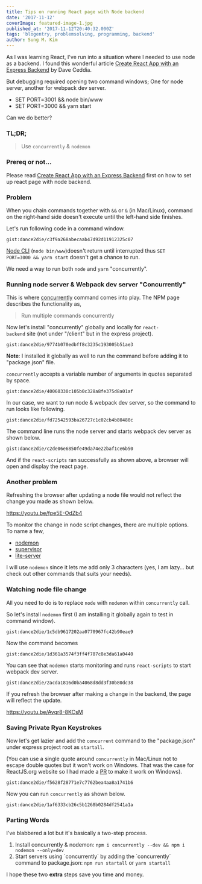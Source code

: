 ```yaml
---
title: Tips on running React page with Node backend
date: '2017-11-12'
coverImage: featured-image-1.jpg
published_at: '2017-11-12T20:40:32.000Z'
tags: 'blogentry, problemsolving, programming, backend'
author: Sung M. Kim
---
```


As I was learning React, I've run into a situation where I needed to use node as a backend. I found this wonderful article [Create React App with an Express Backend](https://daveceddia.com/create-react-app-express-backend/) by Dave Ceddia.

But debugging required opening two command windows; One for node server, another for webpack dev server.

- SET PORT=3001 && node bin/www
- SET PORT=3000 && yarn start

Can we do better?

### TL;DR;

> Use `concurrently` & `nodemon`

### Prereq or not...

Please read [Create React App with an Express Backend](https://daveceddia.com/create-react-app-express-backend/) first on how to set up react page with node backend.

### Problem

When you chain commands together with `&&` or `&` (in Mac/Linux), command on the right-hand side doesn't execute until the left-hand side finishes.

Let's run following code in a command window.

`gist:dance2die/c3f9a268abecaab47d92d11912325c07`

[Node CLI](https://nodejs.org/api/cli.html) (`node bin/www`)doesn't return until interrupted thus `SET PORT=3000 && yarn start` doesn't get a chance to run.

We need a way to run both `node` and `yarn` "concurrently".

### Running node server & Webpack dev server "Concurrently"

This is where [concurrently](https://www.npmjs.com/package/concurrently) command comes into play. The NPM page describes the functionality as,

> Run multiple commands concurrently

Now let's install "concurrently" globally and locally for `react-backend` site (not under "/client" but in the express project).

`gist:dance2die/9774b070edbff8c3235c193005b51ae3`

**Note**: I installed it globally as well to run the command before adding it to "package.json" file.

`concurrently` accepts a variable number of arguments in quotes separated by space.

`gist:dance2die/40060330c105b0c328a8fe375d8a01af`

In our case, we want to run node & webpack dev server, so the command to run looks like following.

`gist:dance2die/fd72542593ba26727c1c02cb4b80480c`

The command line runs the node server and starts webpack dev server as shown below.

`gist:dance2die/c2de06e6850fe49da74e22baf1ce6b50`

And if the `react-scripts` ran successfully as shown above, a browser will open and display the react page.

### Another problem

Refreshing the browser after updating a node file would not reflect the change you made as shown below.

https://youtu.be/fpe5E-OdZb4

To monitor the change in node script changes, there are multiple options. To name a few,

- [nodemon](https://www.npmjs.com/package/nodemon)
- [supervisor](https://www.npmjs.com/package/supervisor)
- [lite-server](https://www.npmjs.com/package/lite-server)

I will use `nodemon` since it lets me add only 3 characters (yes, I am lazy... but check out other commands that suits your needs).

### Watching node file change

All you need to do is to replace `node` with `nodemon` within `concurrently` call.

So let's install `nodemon` first (I am installing it globally again to test in command window).

`gist:dance2die/1c5db9617202aa0770967fc42b90eae9`

Now the command becomes

`gist:dance2die/1d361a3574f3ff4f787c8e3da61a0440`

You can see that `nodemon` starts monitoring and runs `react-scripts` to start webpack dev server.

`gist:dance2die/2acda1816d0ba4068d8dd3f30b80dc38`

If you refresh the browser after making a change in the backend, the page will reflect the update.

https://youtu.be/Avqr8-8KCsM

### Saving Private Ryan Keystrokes

Now let's get lazier and add the `concurrent` command to the "package.json" under express project root as `startall`.

(You can use a single quote around `concurrently` in Mac/Linux not to escape double quotes but it won't work on Windows. That was the case for ReactJS.org website so I had made a [PR](https://github.com/reactjs/reactjs.org/pull/166) to make it work on Windows).

`gist:dance2die/f5628f28771e7c7762bea4aa8a1741b6`

Now you can run `concurrently` as shown below.

`gist:dance2die/1af6333cb26c5b1268b0284df2541a1a`

### Parting Words

I've blabbered a lot but it's basically a two-step process.

1. Install concurrently & nodemon: `npm i concurrently --dev && npm i nodemon --only=dev`
2. Start servers using \`concurrently\` by adding the \`concurrently\` command to package.json: `npm run startall` or `yarn startall`

I hope these two **extra** steps save you time and money.

